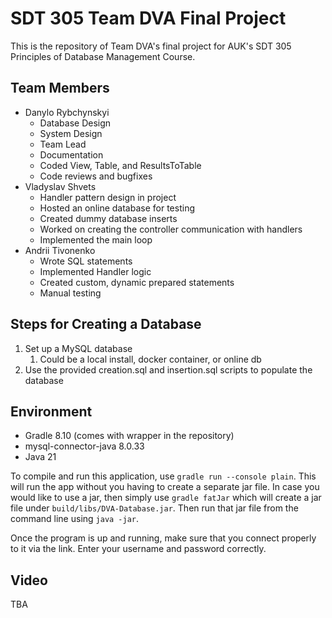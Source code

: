 # SDT 305 Team DVA Final Project
This is the repository of Team DVA's final project for AUK's SDT 305 Principles of Database Management Course.

## Team Members
- Danylo Rybchynskyi
  - Database Design
  - System Design
  - Team Lead
  - Documentation
  - Coded View, Table, and ResultsToTable
  - Code reviews and bugfixes
- Vladyslav Shvets
  - Handler pattern design in project
  - Hosted an online database for testing
  - Created dummy database inserts
  - Worked on creating the controller communication with handlers
  - Implemented the main loop
- Andrii Tivonenko
  - Wrote SQL statements
  - Implemented Handler logic
  - Created custom, dynamic prepared statements
  - Manual testing

## Steps for Creating a Database
1. Set up a MySQL database
   1. Could be a local install, docker container, or online db
2. Use the provided creation.sql and insertion.sql scripts to populate the database

## Environment
- Gradle 8.10 (comes with wrapper in the repository)
- mysql-connector-java 8.0.33
- Java 21

To compile and run this application, use `gradle run --console plain`. This will run the app without you having to create a separate jar file. In case you would like to use a jar, then simply use `gradle fatJar` which will create a jar file under `build/libs/DVA-Database.jar`. Then run that jar file from the command line using `java -jar`.

Once the program is up and running, make sure that you connect properly to it via the link. Enter your username and password correctly.

## Video
TBA

